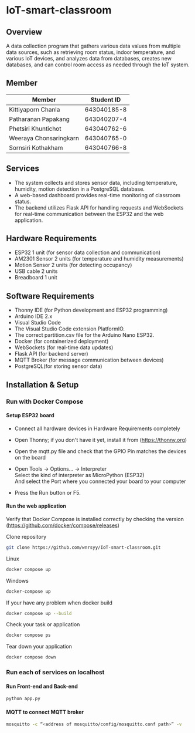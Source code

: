 # IoT-smart-classroom

## Overview

A data collection program that gathers various data values from multiple data sources, such as retrieving room status, indoor temperature, and various IoT devices, and analyzes data from databases, creates new databases, and can control room access as needed through the IoT system.

## Member

| Member                 | Student ID  |
| ---------------------- | ----------- |
| Kittiyaporn Chanla     | 643040185-8 |
| Patharanan Papakang    | 643040207-4 |
| Phetsiri Khuntichot    | 643040762-6 |
| Weeraya Chonsaringkarn | 643040765-0 |
| Sornsiri Kothakham     | 643040766-8 |

## Services

- The system collects and stores sensor data, including temperature, humidity, motion detection in a PostgreSQL database.
- A web-based dashboard provides real-time monitoring of classroom status.
- The backend utilizes Flask API for handling requests and WebSockets for real-time communication between the ESP32 and the web application.

## Hardware Requirements

- ESP32 1 unit (for sensor data collection and communication)
- AM2301 Sensor 2 units (for temperature and humidity measurements)
- Motion Sensor 2 units (for detecting occupancy)
- USB cable 2 units
- Breadboard 1 unit

## Software Requirements

- Thonny IDE (for Python development and ESP32 programming)
- Arduino IDE 2.x
- Visual Studio Code
- The Visual Studio Code extension PlatformIO.
- The correct partition.csv file for the Arduino Nano ESP32.
- Docker (for containerized deployment)
- WebSockets (for real-time data updates)
- Flask API (for backend server)
- MQTT Broker (for message communication between devices)
- PostgreSQL(for storing sensor data)

## Installation & Setup

### Run with Docker Compose

#### Setup ESP32 board

- Connect all hardware devices in Hardware Requirements completely

- Open Thonny; if you don't have it yet, install it from (https://thonny.org)

- Open the mqtt.py file and check that the GPIO Pin matches the devices on the board

- Open Tools -> Options... -> Interpreter <br> Select the kind of interpreter as MicroPython (ESP32) <br> And select the Port where you connected your board to your computer

- Press the Run button or F5.

#### Run the web application

Verify that Docker Compose is installed correctly by checking the version
(https://github.com/docker/compose/releases)

Clone repository

```bash
git clone https://github.com/wnrsyy/IoT-smart-classroom.git
```

Linux

```bash
docker compose up
```

Windows

```powershell
docker-compose up
```

If your have any problem when docker build

```bash
docker compose up --build
```

Check your task or application

```bash
docker compose ps
```

Tear down your application

```bash
docker compose down
```

### Run each of services on localhost

#### Run Front-end and Back-end

```bash
python app.py
```

#### MQTT to connect MQTT broker

```bash
mosquitto -c “<address of mosquitto/config/mosquitto.conf path>” -v
```
